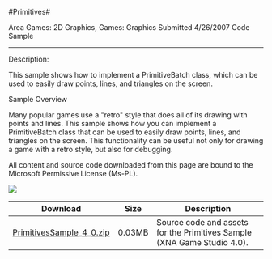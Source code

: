 #Primitives#

Area
Games: 2D Graphics, Games: Graphics
Submitted
4/26/2007
Code Sample

---

Description:

This sample shows how to implement a PrimitiveBatch class, which can be used to easily draw points, lines, and triangles on the screen.

Sample Overview

Many popular games use a "retro" style that does all of its drawing with points and lines. This sample shows how you can implement a PrimitiveBatch class that can be used to easily draw points, lines, and triangles on the screen. This functionality can be useful not only for drawing a game with a retro style, but also for debugging.


All content and source code downloaded from this page are bound to the Microsoft Permissive License (Ms-PL).

![](https://github.com/DDReaper/XNAGameStudio/blob/master/Images/XNA_Pritives_01_small.jpg)

Download | Size | Description
---|---|---|
[PrimitivesSample_4_0.zip](https://github.com/DDReaper/XNAGameStudio/blob/master/Samples/PrimitivesSample_4_0.zip?raw=true) | 0.03MB | Source code and assets for the Primitives Sample (XNA Game Studio 4.0). 